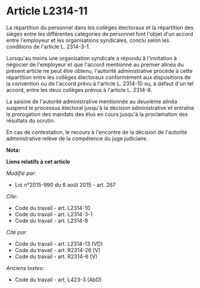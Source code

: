 # Article L2314-11

La répartition du personnel dans les collèges électoraux et la répartition des sièges entre les différentes catégories de
personnel font l'objet d'un accord entre l'employeur et les organisations syndicales, conclu selon les conditions de
l'article L. 2314-3-1. 

Lorsqu'au moins une organisation syndicale a répondu à l'invitation à négocier de l'employeur et que l'accord mentionné au
premier alinéa du présent article ne peut être obtenu, l'autorité administrative procède à cette répartition entre les
collèges électoraux conformément aux dispositions de la convention ou de l'accord prévu à l'article L. 2314-10 ou, à défaut
d'un tel accord, entre les deux collèges prévus à l'article L. 2314-8.

La saisine de l'autorité administrative mentionnée au deuxième alinéa suspend le processus électoral jusqu'à la décision
administrative et entraîne la prorogation des mandats des élus en cours jusqu'à la proclamation des résultats du scrutin. 

En cas de contestation, le recours à l'encontre de la décision de l'autorité administrative relève de la compétence du juge
judiciaire.

**Nota:**



**Liens relatifs à cet article**

_Modifié par_:

  - Loi n°2015-990 du 6 août 2015 - art. 267

_Cite_:

  - Code du travail - art. L2314-10
  - Code du travail - art. L2314-3-1
  - Code du travail - art. L2314-8

_Cité par_:

  - Code du travail - art. L2314-13 (VD)
  - Code du travail - art. R2314-26 (V)
  - Code du travail - art. R2314-6 (V)

_Anciens textes_:

  - Code du travail - art. L423-3 (AbD)
